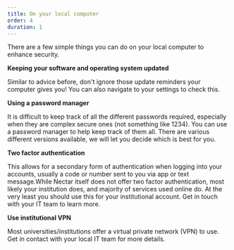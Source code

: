 ```yaml
---
title: On your local computer
order: 4
duration: 1
---
```


There are a few simple things you can do on your local computer to enhance security.

**Keeping your software and operating system updated**

Similar to advice before, don't ignore those update reminders your computer gives you! You can also navigate to your settings to check this.

**Using a password manager**

It is difficult to keep track of all the different passwords required, especially when they are complex secure ones (not something like 1234). You can use a password manager to help keep track of them all. There are various different versions available, we will let you decide which is best for you.

**Two factor authentication**

This allows for a secondary form of authentication when logging into your accounts, usually a code or number sent to you via app or text message.While Nectar itself does not offer two factor authentication, most likely your institution does, and majority of services used online do. At the very least you should use this for your institutional account. Get in touch with your IT team to learn more.

**Use institutional VPN**

Most universities/institutions offer a virtual private network (VPN) to use. Get in contact with your local IT team for more details.